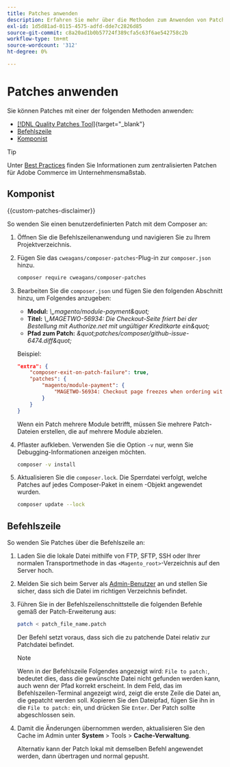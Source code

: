 ```yaml
---
title: Patches anwenden
description: Erfahren Sie mehr über die Methoden zum Anwenden von Patches auf ein Adobe Commerce-Projekt.
exl-id: 1d5d81ad-0115-4575-adfd-dde7c2826d85
source-git-commit: c8a20ad1b0b57724f389cfa5c63f6ae542758c2b
workflow-type: tm+mt
source-wordcount: '312'
ht-degree: 0%

---
```


# Patches anwenden

Sie können Patches mit einer der folgenden Methoden anwenden:

- [[!DNL Quality Patches Tool]](https://experienceleague.adobe.com/tools/commerce-quality-patches/index.html){target="_blank"}
- [Befehlszeile](../patches/apply.md#command-line)
- [Komponist](../patches/apply.md#composer)


>[!TIP]
>
>Unter [Best Practices](../../implementation-playbook/best-practices/maintenance/patching-at-scale.md) finden Sie Informationen zum zentralisierten Patchen für Adobe Commerce im Unternehmensmaßstab.

## Komponist

{{custom-patches-disclaimer}}

So wenden Sie einen benutzerdefinierten Patch mit dem Composer an:

1. Öffnen Sie die Befehlszeilenanwendung und navigieren Sie zu Ihrem Projektverzeichnis.
1. Fügen Sie das `cweagans/composer-patches`-Plug-in zur `composer.json` hinzu.

   ```bash
   composer require cweagans/composer-patches
   ```

1. Bearbeiten Sie die `composer.json` und fügen Sie den folgenden Abschnitt hinzu, um Folgendes anzugeben:
   - **Modul:** *\„magento/module-payment\&quot;*
   - **Titel:** *\„MAGETWO-56934: Die Checkout-Seite friert bei der Bestellung mit Authorize.net mit ungültiger Kreditkarte ein\&quot;*
   - **Pfad zum Patch:** *\&quot;patches/composer/github-issue-6474.diff\&quot;*

   Beispiel:

   ```json
   "extra": {
       "composer-exit-on-patch-failure": true,
       "patches": {
           "magento/module-payment": {
               "MAGETWO-56934: Checkout page freezes when ordering with Authorize.net with invalid credit card": "patches/composer/github-issue-6474.diff"
           }
       }
   }
   ```

   Wenn ein Patch mehrere Module betrifft, müssen Sie mehrere Patch-Dateien erstellen, die auf mehrere Module abzielen.

1. Pflaster aufkleben. Verwenden Sie die Option `-v` nur, wenn Sie Debugging-Informationen anzeigen möchten.

   ```bash
   composer -v install
   ```

1. Aktualisieren Sie die `composer.lock`. Die Sperrdatei verfolgt, welche Patches auf jedes Composer-Paket in einem -Objekt angewendet wurden.

   ```bash
   composer update --lock
   ```

## Befehlszeile

So wenden Sie Patches über die Befehlszeile an:

1. Laden Sie die lokale Datei mithilfe von FTP, SFTP, SSH oder Ihrer normalen Transportmethode in das `<Magento_root>`-Verzeichnis auf den Server hoch.
1. Melden Sie sich beim Server als [Admin-Benutzer](../../configuration/cli/config-cli.md#prerequisites) an und stellen Sie sicher, dass sich die Datei im richtigen Verzeichnis befindet.
1. Führen Sie in der Befehlszeilenschnittstelle die folgenden Befehle gemäß der Patch-Erweiterung aus:

   ```bash
   patch < patch_file_name.patch
   ```

   Der Befehl setzt voraus, dass sich die zu patchende Datei relativ zur Patchdatei befindet.

   >[!NOTE]
   >
   >Wenn in der Befehlszeile Folgendes angezeigt wird: `File to patch:`, bedeutet dies, dass die gewünschte Datei nicht gefunden werden kann, auch wenn der Pfad korrekt erscheint. In dem Feld, das im Befehlszeilen-Terminal angezeigt wird, zeigt die erste Zeile die Datei an, die gepatcht werden soll. Kopieren Sie den Dateipfad, fügen Sie ihn in die `File to patch:` ein, und drücken Sie `Enter`. Der Patch sollte abgeschlossen sein.

1. Damit die Änderungen übernommen werden, aktualisieren Sie den Cache im Admin unter **System** > Tools > **Cache-Verwaltung**.

   Alternativ kann der Patch lokal mit demselben Befehl angewendet werden, dann übertragen und normal gepusht.

